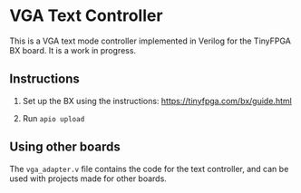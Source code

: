 # VGA Text Controller

This is a VGA text mode controller implemented in Verilog for the TinyFPGA BX board. It is a work in progress.

## Instructions

1. Set up the BX using the instructions: https://tinyfpga.com/bx/guide.html

2. Run `apio upload`

## Using other boards

The `vga_adapter.v` file contains the code for the text controller, and can be used with projects made for other boards.